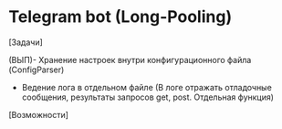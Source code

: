 # Telegram bot (Long-Pooling)
[Задачи]

(ВЫП)- Хранение настроек внутри конфигурационного файла (ConfigParser)
- Ведение лога в отдельном файле (В логе отражать отладочные сообщения, результаты запросов get, post. Отдельная функция)

[Возможности]
